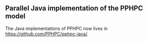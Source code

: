 ## Parallel Java implementation of the PPHPC model

The Java implementations of PPHPC now lives in <https://github.com/PPHPC/pphpc-java/>.